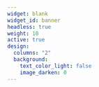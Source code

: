 ```yaml
---
widget: blank
widget_id: banner
headless: true
weight: 10
active: true
design:
  columns: "2"
  background:
    text_color_light: false
    image_darken: 0
---
```

![]()